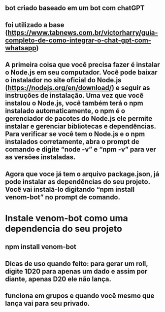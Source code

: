 ## bot criado baseado em um bot com chatGPT 

## foi utilizado a base (https://www.tabnews.com.br/victorharry/guia-completo-de-como-integrar-o-chat-gpt-com-whatsapp)

## A primeira coisa que você precisa fazer é instalar o Node.js em seu computador. Você pode baixar o instalador no site oficial do Node.js (https://nodejs.org/en/download/) e seguir as instruções de instalação. Uma vez que você instalou o Node.js, você também terá o npm instalado automaticamente, o npm é o gerenciador de pacotes do Node.js ele permite instalar e gerenciar bibliotecas e dependências. Para verificar se você tem o Node.js e o npm instalados corretamente, abra o prompt de comando e digite “node -v” e “npm -v” para ver as versões instaladas.

## Agora que voce já tem o arquivo package.json, já pode instalar as dependências do seu projeto. Você vai instalá-lo digitando “npm install venom-bot” no prompt de comando.

# Instale venom-bot como uma dependencia do seu projeto
## npm install venom-bot

## Dicas de uso quando feito: para gerar um roll, digite 1D20 para apenas um dado e assim por diante, apenas D20 ele não lança.
## funciona em grupos e quando você mesmo que lança vai para seu privado.
